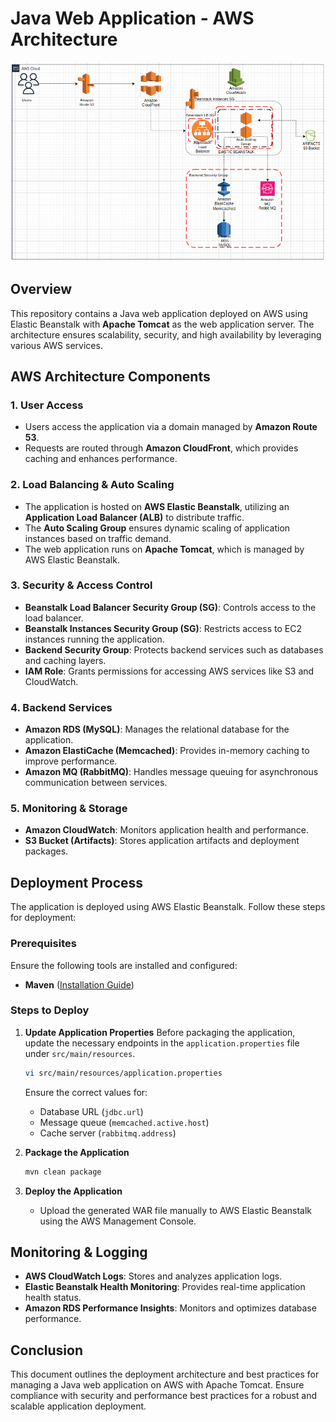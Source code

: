 # Java Web Application - AWS Architecture

![AWS Architecture Diagram](diagram.png)

## Overview
This repository contains a Java web application deployed on AWS using Elastic Beanstalk with **Apache Tomcat** as the web application server. The architecture ensures scalability, security, and high availability by leveraging various AWS services.

## AWS Architecture Components

### 1. **User Access**
- Users access the application via a domain managed by **Amazon Route 53**.
- Requests are routed through **Amazon CloudFront**, which provides caching and enhances performance.

### 2. **Load Balancing & Auto Scaling**
- The application is hosted on **AWS Elastic Beanstalk**, utilizing an **Application Load Balancer (ALB)** to distribute traffic.
- The **Auto Scaling Group** ensures dynamic scaling of application instances based on traffic demand.
- The web application runs on **Apache Tomcat**, which is managed by AWS Elastic Beanstalk.

### 3. **Security & Access Control**
- **Beanstalk Load Balancer Security Group (SG)**: Controls access to the load balancer.
- **Beanstalk Instances Security Group (SG)**: Restricts access to EC2 instances running the application.
- **Backend Security Group**: Protects backend services such as databases and caching layers.
- **IAM Role**: Grants permissions for accessing AWS services like S3 and CloudWatch.

### 4. **Backend Services**
- **Amazon RDS (MySQL)**: Manages the relational database for the application.
- **Amazon ElastiCache (Memcached)**: Provides in-memory caching to improve performance.
- **Amazon MQ (RabbitMQ)**: Handles message queuing for asynchronous communication between services.

### 5. **Monitoring & Storage**
- **Amazon CloudWatch**: Monitors application health and performance.
- **S3 Bucket (Artifacts)**: Stores application artifacts and deployment packages.

## Deployment Process
The application is deployed using AWS Elastic Beanstalk. Follow these steps for deployment:

### Prerequisites
Ensure the following tools are installed and configured:
- **Maven** ([Installation Guide](https://maven.apache.org/install.html))

### Steps to Deploy
1. **Update Application Properties**
   Before packaging the application, update the necessary endpoints in the `application.properties` file under `src/main/resources`.
   ```sh
   vi src/main/resources/application.properties
   ```
   Ensure the correct values for:
   - Database URL (`jdbc.url`)
   - Message queue (`memcached.active.host`)
   - Cache server (`rabbitmq.address`)

2. **Package the Application**
   ```sh
   mvn clean package
   ```

3. **Deploy the Application**
   - Upload the generated WAR file manually to AWS Elastic Beanstalk using the AWS Management Console.

## Monitoring & Logging
- **AWS CloudWatch Logs**: Stores and analyzes application logs.
- **Elastic Beanstalk Health Monitoring**: Provides real-time application health status.
- **Amazon RDS Performance Insights**: Monitors and optimizes database performance.

## Conclusion
This document outlines the deployment architecture and best practices for managing a Java web application on AWS with Apache Tomcat. Ensure compliance with security and performance best practices for a robust and scalable application deployment.

